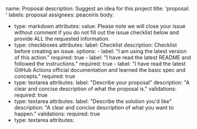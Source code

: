 name: Proposal
description: Suggest an idea for this project
title: 'proposal: '
labels: proposal
assignees: peaceiris
body:
  - type: markdown
    attributes:
      value:
        Please note we will close your issue without comment if you do not fill out the issue checklist below and provide ALL the requested information.
  - type: checkboxes
    attributes:
      label: Checklist
      description: Checklist before creating an issue.
      options:
        - label: "I am using the latest version of this action."
          required: true
        - label: "I have read the latest README and followed the instructions."
          required: true
        - label: "I have read the latest GitHub Actions official documentation and learned the basic spec and concepts."
          required: true
  - type: textarea
    attributes:
      label: "Describe your proposal"
      description: "A clear and concise description of what the proposal is."
    validations:
      required: true
  - type: textarea
    attributes:
      label: "Describe the solution you'd like"
      description: "A clear and concise description of what you want to happen."
    validations:
      required: true
  - type: textarea
    attributes:
